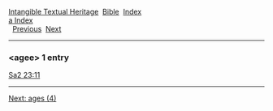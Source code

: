 [Intangible Textual Heritage](../../index)  [Bible](../index) 
[Index](index)   
[a Index](_a_)  
  [Previous](c00304)  [Next](c00306) 

------------------------------------------------------------------------

### &lt;agee&gt; 1 entry

[Sa2 23:11](../kjv/sa2023.htm#011)  

------------------------------------------------------------------------

[Next: ages (4)](c00306)
